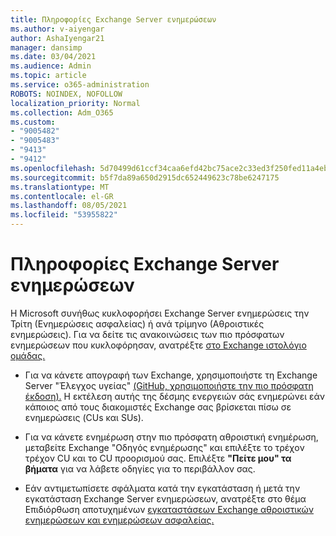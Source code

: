 ```yaml
---
title: Πληροφορίες Exchange Server ενημερώσεων
ms.author: v-aiyengar
author: AshaIyengar21
manager: dansimp
ms.date: 03/04/2021
ms.audience: Admin
ms.topic: article
ms.service: o365-administration
ROBOTS: NOINDEX, NOFOLLOW
localization_priority: Normal
ms.collection: Adm_O365
ms.custom:
- "9005482"
- "9005483"
- "9413"
- "9412"
ms.openlocfilehash: 5d70499d61ccf34caa6efd42bc75ace2c33ed3f250fed11a4eba0ae040caa9bf
ms.sourcegitcommit: b5f7da89a650d2915dc652449623c78be6247175
ms.translationtype: MT
ms.contentlocale: el-GR
ms.lasthandoff: 08/05/2021
ms.locfileid: "53955822"
---
```

# <a name="about-exchange-server-updates"></a>Πληροφορίες Exchange Server ενημερώσεων

Η Microsoft συνήθως κυκλοφορήσει Exchange Server ενημερώσεις την Τρίτη (Ενημερώσεις ασφαλείας) ή ανά τρίμηνο (Αθροιστικές ενημερώσεις). Για να δείτε τις ανακοινώσεις των πιο πρόσφατων ενημερώσεων που κυκλοφόρησαν, ανατρέξτε [στο Exchange ιστολόγιο ομάδας.](https://aka.ms/ehlo)

- Για να κάνετε απογραφή των Exchange, χρησιμοποιήστε τη Exchange Server "Έλεγχος υγείας" [(GitHub, χρησιμοποιήστε την πιο πρόσφατη έκδοση).](https://aka.ms/ExchangeHealthChecker) Η εκτέλεση αυτής της δέσμης ενεργειών σάς ενημερώνει εάν κάποιος από τους διακομιστές Exchange σας βρίσκεται πίσω σε ενημερώσεις (CUs και SUs).

- Για να κάνετε ενημέρωση στην [](https://aka.ms/ExchangeUpdateWizard) πιο πρόσφατη αθροιστική ενημέρωση, μεταβείτε Exchange "Οδηγός ενημέρωσης" και επιλέξτε το τρέχον τρέχον CU και το CU προορισμού σας. Επιλέξτε **"Πείτε μου" τα βήματα** για να λάβετε οδηγίες για το περιβάλλον σας.

- Εάν αντιμετωπίσετε σφάλματα κατά την εγκατάσταση ή μετά την εγκατάσταση Exchange Server ενημερώσεων, ανατρέξτε στο θέμα Επιδιόρθωση αποτυχημένων [εγκαταστάσεων Exchange αθροιστικών ενημερώσεων και ενημερώσεων ασφαλείας.](https://docs.microsoft.com/exchange/troubleshoot/client-connectivity/exchange-security-update-issues)
